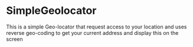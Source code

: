 # SimpleGeolocator
This is a simple Geo-locator that request access to your location and uses reverse geo-coding to get your current address and display this on the screen
